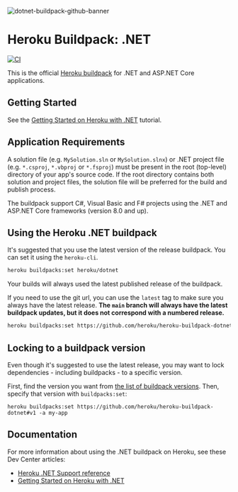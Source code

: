 ![dotnet-buildpack-github-banner](https://github.com/user-attachments/assets/6f83e3de-ae3c-4e1c-b72e-60c69fc63041)

# Heroku Buildpack: .NET

[![CI](https://github.com/heroku/heroku-buildpack-dotnet/actions/workflows/ci.yml/badge.svg)](https://github.com/heroku/heroku-buildpack-dotnet/actions/workflows/ci.yml)

This is the official [Heroku buildpack](https://devcenter.heroku.com/articles/buildpacks) for .NET and ASP.NET Core applications.

## Getting Started

See the [Getting Started on Heroku with .NET](https://devcenter.heroku.com/articles/getting-started-with-dotnet) tutorial.

## Application Requirements

A solution file (e.g. `MySolution.sln` or `MySolution.slnx`) or .NET project file (e.g. `*.csproj`, `*.vbproj` or `*.fsproj`) must be present in the root (top-level) directory of your app's source code. If the root directory contains both solution and project files, the solution file will be preferred for the build and publish process.

The buildpack support C#, Visual Basic and F# projects using the .NET and ASP.NET Core frameworks (version 8.0 and up).

## Using the Heroku .NET buildpack

It's suggested that you use the latest version of the release buildpack. You can set it using the `heroku-cli`.

```sh
heroku buildpacks:set heroku/dotnet
```

Your builds will always used the latest published release of the buildpack.

If you need to use the git url, you can use the `latest` tag to make sure you always have the latest release. **The `main` branch will always have the latest buildpack updates, but it does not correspond with a numbered release.**

```sh
heroku buildpacks:set https://github.com/heroku/heroku-buildpack-dotnet#latest -a my-app
```

## Locking to a buildpack version

Even though it's suggested to use the latest release, you may want to lock dependencies - including buildpacks - to a specific version.

First, find the version you want from
[the list of buildpack versions](https://github.com/heroku/heroku-buildpack-dotnet/tags).
Then, specify that version with `buildpacks:set`:

```
heroku buildpacks:set https://github.com/heroku/heroku-buildpack-dotnet#v1 -a my-app
```

## Documentation

For more information about using the .NET buildpack on Heroku, see these Dev Center articles:

- [Heroku .NET Support reference](https://devcenter.heroku.com/articles/dotnet-heroku-support-reference)
- [Getting Started on Heroku with .NET](https://devcenter.heroku.com/articles/getting-started-with-dotnet)
